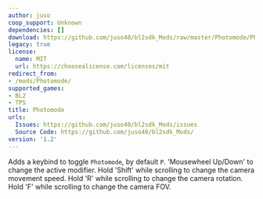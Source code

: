 ```yaml
---
author: juso
coop_support: Unknown
dependencies: []
download: https://github.com/juso40/bl2sdk_Mods/raw/master/Photomode/Photomode.zip
legacy: true
license:
  name: MIT
  url: https://choosealicense.com/licenses/mit
redirect_from:
- /mods/Photomode/
supported_games:
- BL2
- TPS
title: Photomode
urls:
  Issues: https://github.com/juso40/bl2sdk_Mods/issues
  Source Code: https://github.com/juso40/bl2sdk_Mods/
version: '1.2'
---
```

Adds a keybind to toggle ``Photomode``, by default ``P``.
'Mousewheel Up/Down' to change the active modifier.
Hold 'Shift' while scrolling to change the camera movement speed.
Hold 'R' while scrolling to change the camera rotation.
Hold 'F' while scrolling to change the camera FOV.